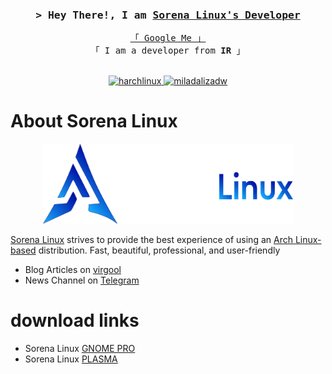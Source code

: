 


<!-- Intro  -->
<h3 align="center">
        <samp>&gt; Hey There!, I am
                <b><a target="_blank" href="https://github.com/miladalizadw">Sorena Linux's Developer</a></b>
        </samp>
</h3>
 

<p align="center"> 
  <samp>
    <a href="https://www.google.com/search?q=sorena-linux+github">「 Google Me 」</a>
    <br>
    「 I am a developer from <b>IR</b> 」
    <br>
    <br>
  </samp>
</p>

<p align="center">

 <a href="https://t.me/harchlinx" target="_blank">
  <img src="https://img.shields.io/badge/Telegram-2CA5E0?style=for-the-badge&logo=telegram&logoColor=white" alt="harchlinux" />
 </a>
 <a href="https://instagram.com/miladalizadw" target="_blank">
  <img src="https://img.shields.io/badge/Instagram-fe4164?style=for-the-badge&logo=instagram&logoColor=white" alt="miladalizadw" />
 </a> 
</p>

<!-- About Section -->
 # About Sorena Linux
 

<p style="text-align:center">
    <img src="/assets/sorenalinx.png" alt="harch linux Logo" width="400" height="128"/>
</p>

[Sorena Linux](ttps://github.com/Sorenalinux) strives to provide the best experience of using an [Arch Linux-based](https://archlinux.org)  distribution. Fast, beautiful, professional, and user-friendly

* Blog Articles on [virgool](https://virgool.io/Sorenalinux)
* News Channel on [Telegram](https://t.me/Sorenalinux)

# download links
* Sorena Linux [GNOME PRO](https://github.com/Sorenalinux/Sorena-gnome-pro)
* Sorena Linux [PLASMA](https://github.com/Sorenalinux/Sorena-plasma)
